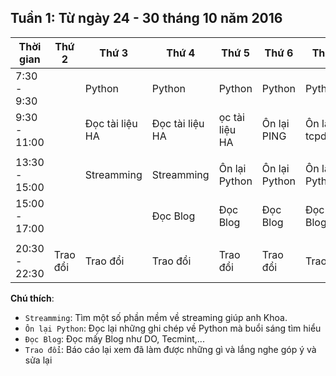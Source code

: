 ## Tuần 1: Từ ngày 24 - 30 tháng 10 năm 2016

Thời gian | Thứ 2 | Thứ 3 | Thứ 4 | Thứ 5 | Thứ 6 | Thứ 7 | CN |
--- | --- | --- | --- | --- | --- | --- | --- |
7:30 - 9:30 |  | Python | Python | Python | Python | Python | Python |
9:30 - 11:00 |  |Đọc tài liệu HA  | Đọc tài liệu HA | ọc tài liệu HA | Ôn lại PING | Ôn lại tcpdump | Ôn lại VPN |
| | | | | | | |
13:30 - 15:00 |  | Streamming | Streamming | Ôn lại Python | Ôn lại Python  | Ôn lại Python  | Ôn lại Python  |
15:00 - 17:00 |  |  | Đọc Blog | Đọc Blog | Đọc Blog | Đọc Blog | Đọc Blog |
| | | | | | | |
20:30 - 22:30 | Trao đổi | Trao đổi | Trao đổi | Trao đổi | Trao đổi | Trao đổi |  |


**Chú thích**:

- `Streamming`: Tìm một số phần mềm về streaming giúp anh Khoa.
- `Ôn lại Python`: Đọc lại những ghi chép về Python mà buổi sáng tìm hiểu
- `Đọc Blog`: Đọc mấy Blog như DO, Tecmint,...
- `Trao đổi`: Báo cáo lại xem đã làm được những gì và lắng nghe góp ý và sửa lại